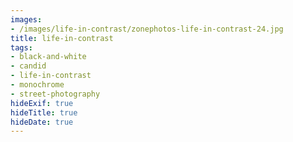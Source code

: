 ```yaml
---
images:
- /images/life-in-contrast/zonephotos-life-in-contrast-24.jpg
title: life-in-contrast
tags:
- black-and-white
- candid
- life-in-contrast
- monochrome
- street-photography
hideExif: true
hideTitle: true
hideDate: true
---
```

